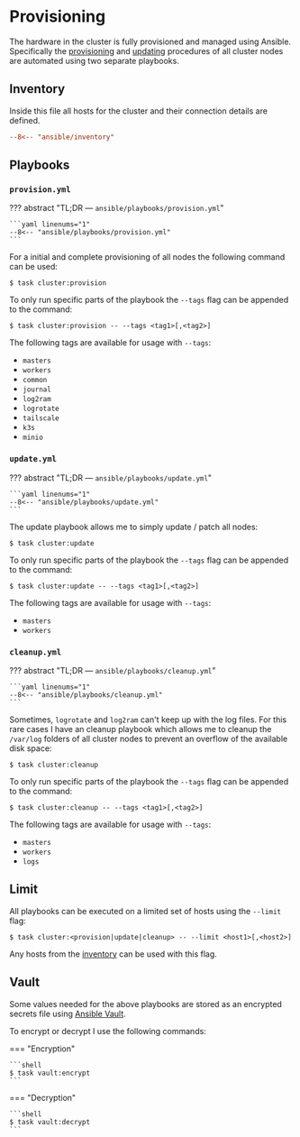 # Provisioning

The hardware in the cluster is fully provisioned and managed using Ansible. Specifically the [provisioning](/provisioning/#provisionyml) and [updating](/provisioning/#updateyml) procedures of all cluster nodes are automated using two separate playbooks.

## Inventory

Inside this file all hosts for the cluster and their connection details are defined.

```ini
--8<-- "ansible/inventory"
```

## Playbooks

### `provision.yml`

??? abstract "TL;DR — `ansible/playbooks/provision.yml`"

    ```yaml linenums="1"
    --8<-- "ansible/playbooks/provision.yml"
    ```

For a initial and complete provisioning of all nodes the following command can be used:

```shell
$ task cluster:provision
```

To only run specific parts of the playbook the `--tags` flag can be appended to the command:

```shell
$ task cluster:provision -- --tags <tag1>[,<tag2>]
```

The following tags are available for usage with `--tags`:

- `masters`
- `workers`
- `common`
- `journal`
- `log2ram`
- `logrotate`
- `tailscale`
- `k3s`
- `minio`

### `update.yml`

??? abstract "TL;DR — `ansible/playbooks/update.yml`"

    ```yaml linenums="1"
    --8<-- "ansible/playbooks/update.yml"
    ```

The update playbook allows me to simply update / patch all nodes:

```shell
$ task cluster:update
```

To only run specific parts of the playbook the `--tags` flag can be appended to the command:

```shell
$ task cluster:update -- --tags <tag1>[,<tag2>]
```

The following tags are available for usage with `--tags`:

- `masters`
- `workers`

### `cleanup.yml`

??? abstract "TL;DR — `ansible/playbooks/cleanup.yml`"

    ```yaml linenums="1"
    --8<-- "ansible/playbooks/cleanup.yml"
    ```

Sometimes, `logrotate` and `log2ram` can't keep up with the log files. For this rare cases I have an cleanup playbook which allows me to cleanup the `/var/log` folders of all cluster nodes to prevent an overflow of the available disk space:

```shell
$ task cluster:cleanup
```

To only run specific parts of the playbook the `--tags` flag can be appended to the command:

```shell
$ task cluster:cleanup -- --tags <tag1>[,<tag2>]
```

The following tags are available for usage with `--tags`:

- `masters`
- `workers`
- `logs`

## Limit

All playbooks can be executed on a limited set of hosts using the `--limit` flag:

```shell
$ task cluster:<provision|update|cleanup> -- --limit <host1>[,<host2>]
```

Any hosts from the [inventory](#inventory) can be used with this flag.

## Vault

Some values needed for the above playbooks are stored as an encrypted secrets file using [Ansible Vault](https://docs.ansible.com/ansible/latest/user_guide/vault.html).

To encrypt or decrypt I use the following commands:

=== "Encryption"

    ```shell
    $ task vault:encrypt
    ```

=== "Decryption"

    ```shell
    $ task vault:decrypt
    ```
